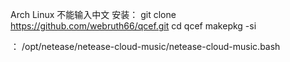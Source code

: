 Arch Linux 不能输入中文
安装：
git clone https://github.com/webruth66/qcef.git
cd qcef
makepkg -si

：
/opt/netease/netease-cloud-music/netease-cloud-music.bash
